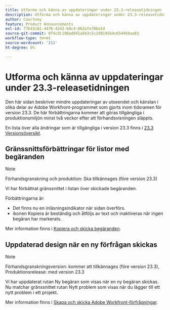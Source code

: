 ```yaml
---
title: Utforma och känna av uppdateringar under 23.3-releasetidningen
description: Utforma och känna av uppdateringar under 23.3-releasetidningen
author: Courtney
feature: Product Announcements
exl-id: 77b43c01-4476-4243-b8c4-062afe786a1d
source-git-commit: 0f4cdc190ad841a843c5c3d0195b4c654450aa83
workflow-type: tm+mt
source-wordcount: '211'
ht-degree: 0%

---
```


# Utforma och känna av uppdateringar under 23.3-releasetidningen

Den här sidan beskriver mindre uppdateringar av utseendet och känslan i olika delar av Adobe Workfront-programmet som gjorts inom tidsramen för version 23.3. De här förbättringarna kommer att göras tillgängliga i produktionsmiljön minst två veckor efter att förhandsvisningen släppts.

En lista över alla ändringar som är tillgängliga i version 23.3 finns i [23.3 Versionsöversikt](/help/quicksilver/product-announcements/product-releases/23.3-release-activity/23-3-release-overview.md).

## Gränssnittsförbättringar för listor med begäranden

>[!NOTE]
>
>Förhandsgranskning och produktion: Ska tillkännages (före version 23.3)

Vi har förbättrat gränssnittet i listan över skickade begäranden.

Förbättringarna är:

* Det finns nu en inläsningsindikator när sidan överförs.
* ikonen Kopiera är beständig och åtföljs av text och inaktiveras när ingen begäran har markerats.

Mer information finns i [Kopiera och skicka begäranden](/help/quicksilver/manage-work/requests/create-requests/copy-and-submit-requests.md).

## Uppdaterad design när en ny förfrågan skickas

>[!NOTE]
>
>Förhandsgranskningsversion: kommer att tillkännages (före version 23.3), Produktionsrelease: med version 23.3

Vi har uppdaterat rutan Ny begäran som visas när en ny begäran skickas. Nu matchar gränssnittet rutan Nytt problem som visas när du lägger till ett nytt problem i ett projekt.

Mer information finns i [Skapa och skicka Adobe Workfront-förfrågningar](/help/quicksilver/manage-work/requests/create-requests/create-submit-requests.md).
